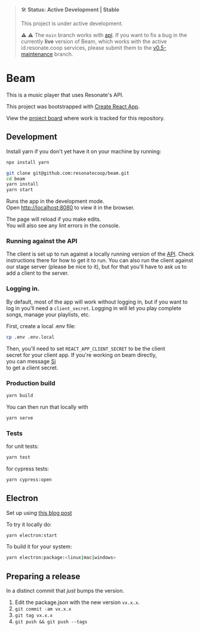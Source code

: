 > 🛠 **Status: Active Development | Stable**
>
> This project is under active development.
>
> ⚠️ ⚠️ The `main` branch works with [api](https://github.com/resonatecoop/api). If you want to fix a bug in the currently **live** version of Beam, which works with the active id.resonate.coop services, please submit them to the [v0.5-maintenance](https://github.com/resonatecoop/beam/tree/v0.5-maintenance) branch.

# Beam

This is a music player that uses Resonate's API.

This project was bootstrapped with [Create React App](https://github.com/facebook/create-react-app).

View the [project board](https://github.com/resonatecoop/beam/projects/1) where work is tracked for this repository.

## Development

Install yarn if you don't yet have it on your machine by running:

```bash
npx install yarn
```

```bash
git clone git@github.com:resonatecoop/beam.git
cd beam
yarn install
yarn start
```

Runs the app in the development mode.\
Open [http://localhost:8080](http://localhost:8080) to view it in the browser.

The page will reload if you make edits.\
You will also see any lint errors in the console.

### Running against the API

The client is set up to run against a locally running version of the [API](https://github.com/resonatecoop/api). Check instructions there for how to get it to run. You can also run the client against our stage server (please be nice to it), but for that you'll have to ask us to add a client to the server.

### Logging in.

By default, most of the app will work without logging in, but if you want to log in you'll need a `client_secret`. Logging in will let you play complete songs, manage your playlists, etc.

First, create a local .env file:

```bash
cp .env .env.local
```

Then, you'll need to set `REACT_APP_CLIENT_SECRET` to be the client \
secret for your client app. If you're working on beam directly, \
you can message [Si](https://community.resonate.coop/u/psi/summary) \
to get a client secret.

### Production build

```bash
yarn build
```

You can then run that locally with

```bash
yarn serve
```

### Tests

for unit tests:

```bash
yarn test
```

for cypress tests:

```bash
yarn cypress:open
```

## Electron

Set up using [this blog post](https://mmazzarolo.com/blog/2021-08-12-building-an-electron-application-using-create-react-app/)

To try it locally do:

```bash
yarn electron:start
```

To build it for your system:

```bash
yarn electron:package:<linux|mac|windows>
```

## Preparing a release

In a distinct commit that _just_ bumps the version.

1. Edit the package.json with the new version `vx.x.x`.
2. `git commit -am vx.x.x`
3. `git tag vx.x.x`
4. `git push && git push --tags`
